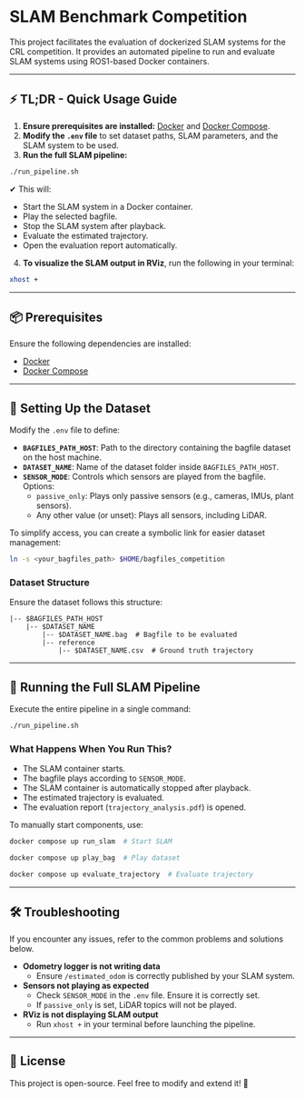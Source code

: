 # SLAM Benchmark Competition

This project facilitates the evaluation of dockerized SLAM systems for the CRL competition. It provides an automated pipeline to run and evaluate SLAM systems using ROS1-based Docker containers.

---

## ⚡ TL;DR - Quick Usage Guide

1. **Ensure prerequisites are installed:** [Docker](https://docs.docker.com/get-docker/) and [Docker Compose](https://docs.docker.com/compose/install/).
2. **Modify the `.env` file** to set dataset paths, SLAM parameters, and the SLAM system to be used.
3. **Run the full SLAM pipeline:**

```bash
./run_pipeline.sh
```

✔ This will:
- Start the SLAM system in a Docker container.
- Play the selected bagfile.
- Stop the SLAM system after playback.
- Evaluate the estimated trajectory.
- Open the evaluation report automatically.

4. **To visualize the SLAM output in RViz**, run the following in your terminal:

```bash
xhost +
```

---

## 📦 Prerequisites

Ensure the following dependencies are installed:

- [Docker](https://docs.docker.com/get-docker/)
- [Docker Compose](https://docs.docker.com/compose/install/)

---

## 🚀 Setting Up the Dataset

Modify the `.env` file to define:

- **`BAGFILES_PATH_HOST`**: Path to the directory containing the bagfile dataset on the host machine.
- **`DATASET_NAME`**: Name of the dataset folder inside `BAGFILES_PATH_HOST`.
- **`SENSOR_MODE`**: Controls which sensors are played from the bagfile. Options:
  - `passive_only`: Plays only passive sensors (e.g., cameras, IMUs, plant sensors).
  - Any other value (or unset): Plays all sensors, including LiDAR.

To simplify access, you can create a symbolic link for easier dataset management:

```bash
ln -s <your_bagfiles_path> $HOME/bagfiles_competition
```

### Dataset Structure

Ensure the dataset follows this structure:

```
|-- $BAGFILES_PATH_HOST
    |-- $DATASET_NAME
        |-- $DATASET_NAME.bag  # Bagfile to be evaluated
        |-- reference
            |-- $DATASET_NAME.csv  # Ground truth trajectory
```

---

## 🏃 Running the Full SLAM Pipeline

Execute the entire pipeline in a single command:

```bash
./run_pipeline.sh
```

### What Happens When You Run This?

- The SLAM container starts.
- The bagfile plays according to `SENSOR_MODE`.
- The SLAM container is automatically stopped after playback.
- The estimated trajectory is evaluated.
- The evaluation report (`trajectory_analysis.pdf`) is opened.

To manually start components, use:

```bash
docker compose up run_slam  # Start SLAM
```

```bash
docker compose up play_bag  # Play dataset
```

```bash
docker compose up evaluate_trajectory  # Evaluate trajectory
```

---

## 🛠 Troubleshooting

If you encounter any issues, refer to the common problems and solutions below.

- **Odometry logger is not writing data**
  - Ensure `/estimated_odom` is correctly published by your SLAM system.
- **Sensors not playing as expected**
  - Check `SENSOR_MODE` in the `.env` file. Ensure it is correctly set.
  - If `passive_only` is set, LiDAR topics will not be played.
- **RViz is not displaying SLAM output**
  - Run `xhost +` in your terminal before launching the pipeline.

---

## 📜 License

This project is open-source. Feel free to modify and extend it! 🚀

